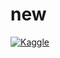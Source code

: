 # new
[![Kaggle](https://img.shields.io/badge/Kaggle-pgeetanjali123)](https://www.kaggle.com/pgeetanjali123)

